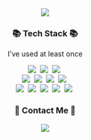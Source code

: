 <!--
### Hi there 👋

**minjiD/minjiD** is a ✨ _special_ ✨ repository because its `README.md` (this file) appears on your GitHub profile.

Here are some ideas to get you started:

- 🔭 I’m currently working on ...
- 🌱 I’m currently learning ...
- 👯 I’m looking to collaborate on ...
- 🤔 I’m looking for help with ...
- 💬 Ask me about ...
- 📫 How to reach me: ...
- 😄 Pronouns: ...
- ⚡ Fun fact: ...
-->

<html>
<head>
</head>
<body>
  <div align="center">
    <img src="https://capsule-render.vercel.app/api?type=waving&color=auto&height=300&section=header&text=Hello&#128522;%20I&rsquo;m%20MINJI&fontSize=90" />
  </div>

  <h3 align="center">📚 Tech Stack 📚</h3>
  <p align="center">I've used at least once</p>
  <p align="center">
    <img src="https://img.shields.io/badge/Java-007396?style=flat-square&logo=Java&logoColor=white"/></a>&nbsp
    <img src="https://img.shields.io/badge/Python-3766AB?style=flat-square&logo=Python&logoColor=white"/></a>&nbsp 
    <img src="https://img.shields.io/badge/Javascript-ffb13b?style=flat-square&logo=javascript&logoColor=white"/></a>&nbsp 
    <br>
    <img src="https://img.shields.io/badge/Spring-6DB33F?style=flat-square&logo=Spring&logoColor=white"/></a>&nbsp
    <img src="https://img.shields.io/badge/SpringBoot-6DB33F?style=flat-square&logo=SpringBoot&logoColor=white"/></a>&nbsp 
    <img src="https://img.shields.io/badge/Vue.js-339933?style=flat-square&logo=Node.js&logoColor=white"/></a>&nbsp
    <img src="https://img.shields.io/badge/JQuery-0769AD?style=flat-square&logo=JQuery&logoColor=white"/></a>&nbsp
    <br>
    <img src="https://img.shields.io/badge/Mysql-E6B91E?style=flat-square&logo=MySql&logoColor=white"/></a>&nbsp 
    <img src="https://img.shields.io/badge/Oracle-F80000?style=flat-square&logo=Oracle&logoColor=white"/></a>&nbsp 
    <img src="https://img.shields.io/badge/Mssql-E6B91E?style=flat-square&logo=MsSql&logoColor=white"/></a>&nbsp 
    <img src="https://img.shields.io/badge/AWS-232F3E?style=flat-square&logo=AmazonAWS&logoColor=white"/></a>&nbsp 
    <img src="https://img.shields.io/badge/Docker-2496ED?style=flat-square&logo=Docker&logoColor=white"/></a>&nbsp 
  </p>

  <h3 align="center">🤙 Contact Me 🤙</h3>
  <p align="center">
    <a href="mailto:ssosso12347@gmail.com"><img src="https://img.shields.io/badge/Gmail-d14836?style=flat-square&logo=Gmail&logoColor=white&link=kimhyein7110@gmail.com"/></a>
  </p>
</body>
</html>
